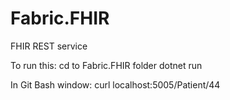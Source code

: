 # Fabric.FHIR
FHIR REST service

To run this:
cd to Fabric.FHIR folder
dotnet run

In Git Bash window:
curl localhost:5005/Patient/44

